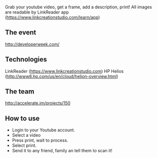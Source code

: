 Grab your youtube video, get a frame, add a description, print!
All images are readable by LinkReader app (https://www.linkcreationstudio.com/learn/app)

## The event
http://developerweek.com/

## Technologies 
LinkReader (https://www.linkcreationstudio.com)
HP Helios (http://www8.hp.com/us/en/cloud/helion-overview.html)

## The team
http://accelerate.im/projects/150

## How to use
- Login to your Youtube account.
- Select a video
- Press print, wait to process.
- Select print.
- Send it to any friend, family an tell them to scan it!
